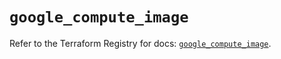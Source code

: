 # `google_compute_image`

Refer to the Terraform Registry for docs: [`google_compute_image`](https://registry.terraform.io/providers/hashicorp/google-beta/6.18.0/docs/resources/google_compute_image).
